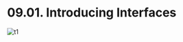 # 09.01. Introducing Interfaces

![t1](https://github.com/kiranbansode/learn-typescript/assets/50626798/214c863f-4a15-48e8-bfc9-e2b0218249c8)
